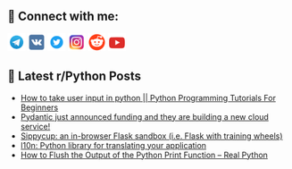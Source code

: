 ## 🔎 Connect with me:
[<img src="https://github.com/bullbesh/bullbesh/blob/main/images/Telegram.png" width="32" height="32" />](https://t.me/bullbesh)
[<img src="https://github.com/bullbesh/bullbesh/blob/main/images/VK.png" width="32" height="32" />](https://vk.com/bullbesh)
[<img src="https://github.com/bullbesh/bullbesh/blob/main/images/Twitter.png" width="32" height="32" />](https://twitter.com/bullbesh1)
[<img src="https://github.com/bullbesh/bullbesh/blob/main/images/Instagram.png" width="32" height="32" />](https://www.instagram.com/bullbesh)
[<img src="https://github.com/bullbesh/bullbesh/blob/main/images/Reddit.png" width="32" height="32" />](https://www.reddit.com/user/bullbesh)
[<img src="https://github.com/bullbesh/bullbesh/blob/main/images/YouTube.png" width="32" height="32" />](https://www.youtube.com/channel/UCtfjRs6uzgq5mfm8S06WTcg)

## 📕 Latest r/Python Posts
<!-- BLOG-POST-LIST:START -->
- [How to take user input in python || Python Programming Tutorials For Beginners](https://www.reddit.com/r/Python/comments/113u5mg/how_to_take_user_input_in_python_python/)
- [Pydantic just announced funding and they are building a new cloud service!](https://www.reddit.com/r/Python/comments/113u28u/pydantic_just_announced_funding_and_they_are/)
- [Sippycup: an in-browser Flask sandbox &lpar;i.e. Flask with training wheels&rpar;](https://www.reddit.com/r/Python/comments/113t4nd/sippycup_an_inbrowser_flask_sandbox_ie_flask_with/)
- [l10n: Python library for translating your application](https://www.reddit.com/r/Python/comments/113sm71/l10n_python_library_for_translating_your/)
- [How to Flush the Output of the Python Print Function – Real Python](https://www.reddit.com/r/Python/comments/113sd6u/how_to_flush_the_output_of_the_python_print/)
<!-- BLOG-POST-LIST:END -->
